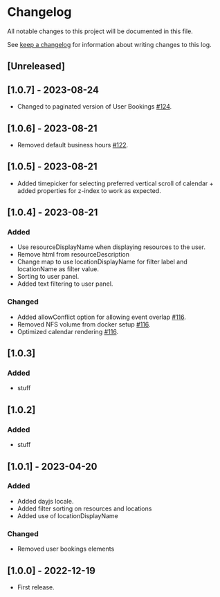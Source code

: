 # Changelog

All notable changes to this project will be documented in this file.

See [keep a changelog](https://keepachangelog.com/en/1.0.0/) for information about writing changes to this log.

## [Unreleased]

## [1.0.7] - 2023-08-24

- Changed to paginated version of User Bookings [#124](https://github.com/itk-dev/drupal_webform_booking_module/pull/124).

## [1.0.6] - 2023-08-21

- Removed default business hours [#122](https://github.com/itk-dev/drupal_webform_booking_module/pull/122).

## [1.0.5] - 2023-08-21

- Added timepicker for selecting preferred vertical scroll of calendar + added properties for z-index to work as expected.

## [1.0.4] - 2023-08-21

### Added

- Use resourceDisplayName when displaying resources to the user.
- Remove html from resourceDescription
- Change map to use locationDisplayName for filter label and locationName as filter value.
- Sorting to user panel.
- Added text filtering to user panel.

### Changed

- Added allowConflict option for allowing event overlap [#116](https://github.com/itk-dev/drupal_webform_booking_module/pull/116).
- Removed NFS volume from docker setup [#116](https://github.com/itk-dev/drupal_webform_booking_module/pull/116).
- Optimized calendar rendering [#116](https://github.com/itk-dev/drupal_webform_booking_module/pull/116).

## [1.0.3]

### Added

 - stuff

## [1.0.2]

### Added

 - stuff

## [1.0.1] - 2023-04-20

### Added

- Added dayjs locale.
- Added filter sorting on resources and locations
- Added use of locationDisplayName

### Changed

- Removed user bookings elements

## [1.0.0] - 2022-12-19

- First release.
